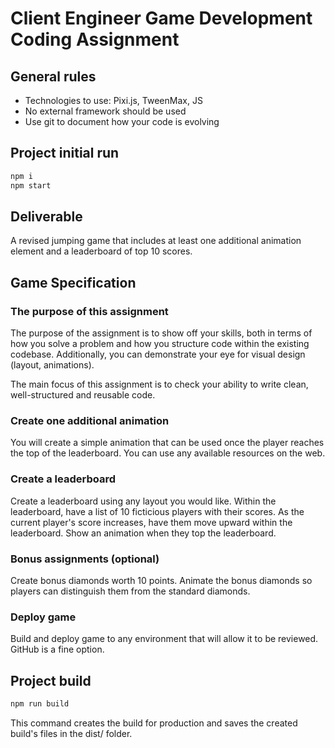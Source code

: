 # Client Engineer Game Development Coding Assignment

## General rules
- Technologies to use: Pixi.js, TweenMax, JS
- No external framework should be used
- Use git to document how your code is evolving

## Project initial run
  ```bash
  npm i
  npm start
  ```

## Deliverable

A revised jumping game that includes at least one additional animation element and a leaderboard of top 10 scores. 


## Game Specification

### The purpose of this assignment

The purpose of the assignment is to show off your skills, both in terms of how you solve a problem and how you structure code within the existing codebase. Additionally, you can demonstrate your eye for visual design (layout, animations).

The main focus of this assignment is to check your ability to write clean, well-structured and reusable code.

### Create one additional animation

You will create a simple animation that can be used once the player reaches the top of the leaderboard. You can use any available resources on the web.

### Create a leaderboard

Create a leaderboard using any layout you would like. Within the leaderboard, have a list of 10 ficticious players with their scores. As the current player's score increases, have them move upward within the leaderboard. Show an animation when they top the leaderboard.

### Bonus assignments (optional)

Create bonus diamonds worth 10 points. Animate the bonus diamonds so players can distinguish them from the standard diamonds.

### Deploy game

Build and deploy game to any environment that will allow it to be reviewed. GitHub is a fine option.

## Project build
  ```bash
  npm run build
  ```
This command creates the build for production and saves the created build's files in the dist/ folder.

